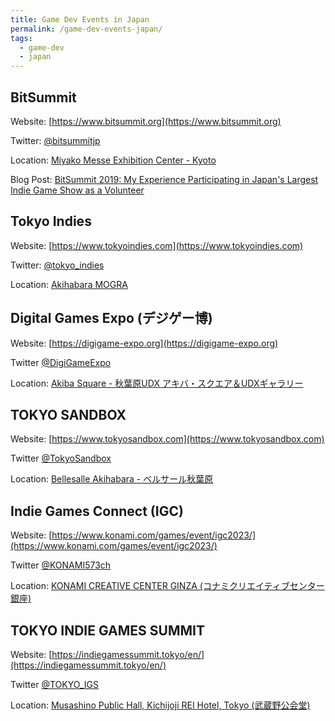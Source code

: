```yaml
---
title: Game Dev Events in Japan
permalink: /game-dev-events-japan/
tags: 
  - game-dev
  - japan
---
```

## BitSummit
Website: [https://www.bitsummit.org](https://www.bitsummit.org)

Twitter: [@bitsummitjp](https://twitter.com/bitsummitjp)

Location: [Miyako Messe Exhibition Center - Kyoto](https://www.miyakomesse.jp/access/)

Blog Post: [BitSummit 2019: My Experience Participating in Japan's Largest Indie Game Show as a Volunteer](https://alessandrocuzzocrea.com/bitsummit-2019/)

## Tokyo Indies

Website: [https://www.tokyoindies.com](https://www.tokyoindies.com)

Twitter: [@tokyo_indies](https://twitter.com/tokyo_indies)

Location: [Akihabara MOGRA](https://club-mogra.jp/access/)

## Digital Games Expo (デジゲー博)

Website: [https://digigame-expo.org](https://digigame-expo.org)

Twitter [@DigiGameExpo](https://twitter.com/DigiGameExpo)

Location: [Akiba Square - 秋葉原UDX アキバ・スクエア＆UDXギャラリー](https://udx-akibaspace.jp/akibasquare/)

## TOKYO SANDBOX

Website: [https://www.tokyosandbox.com](https://www.tokyosandbox.com)

Twitter [@TokyoSandbox](https://twitter.com/TokyoSandbox)

Location: [Bellesalle Akihabara - ベルサール秋葉原](https://www.bellesalle.co.jp/shisetsu/tokyo/bs_akihabara/)

## Indie Games Connect (IGC)

Website: [https://www.konami.com/games/event/igc2023/](https://www.konami.com/games/event/igc2023/)

Twitter [@KONAMI573ch](https://twitter.com/KONAMI573ch)

Location: [KONAMI CREATIVE CENTER GINZA (コナミクリエイティブセンター銀座)](https://www.konami.com/ginza/#accessSection)

## TOKYO INDIE GAMES SUMMIT

Website: [https://indiegamessummit.tokyo/en/](https://indiegamessummit.tokyo/en/)

Twitter [@TOKYO_IGS](https://twitter.com/TOKYO_IGS)

Location: [Musashino Public Hall, Kichijoji REI Hotel, Tokyo (武蔵野公会堂)](https://www.musashino.or.jp/koukaido/)
